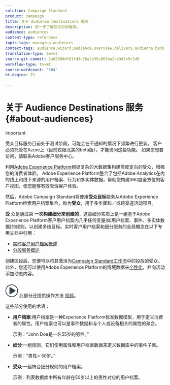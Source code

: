 ```yaml
---
solution: Campaign Standard
product: campaign
title: 关于 Audience Destinations 服务
description: 进一步了解受众目标服务。
audience: audiences
content-type: reference
topic-tags: managing-audiences
context-tags: audience,wizard;audience,overview;delivery,audience,back
translation-type: tm+mt
source-git-commit: 2a92600df01fd3c78a2b35c8034a2ce347e5c1d8
workflow-type: tm+mt
source-wordcount: '384'
ht-degree: 7%

---
```



# 关于 Audience Destinations 服务 {#about-audiences}

>[!IMPORTANT]
>
>受众目标服务目前处于测试阶段，可能会在不通知的情况下频繁进行更新。 客户必须托管在Azure上（目前仅限北美的beta版），才能访问这些功能。 如果您想要访问，请联系Adobe客户服务中心。

利用[Adobe Experience Platform](https://docs.adobe.com/content/help/en/experience-platform/landing/home.html)根据复杂的大数据集构建高度定向的受众，增强您的消费者体验。 Adobe Experience Platform整合了包括Adobe Analytics在内的线上和线下来源的用户档案、行为和多实体数据，帮助您构建360度全方位的客户视图，使您能够有效管理客户体验。

然后，Adobe Campaign Standard将使用&#x200B;**受众目标**&#x200B;服务从Adobe Experience Platform检索用户档案集合，称为&#x200B;**受众**，用于多步骤和／或跨渠道活动项目。

**受** 众是通过第 **一次构建细分来创建的**，这些细分实质上是一组基于Adobe Experience Platform客户用户档案内几乎任何变量(如用户档案、事件、多实体数据)的规则，以创建多维目标。实时客户用户档案和细分服务的全局概念在以下专用文档中引用：

* [实时客户用户档案概述](https://docs.adobe.com/content/help/en/experience-platform/profile/home.html)
* [分段服务概述](https://docs.adobe.com/content/help/en/experience-platform/segmentation/home.html)

创建区段后，您便可以将其激活为[Campaign Standard工作流](../../automating/using/aep-targeting-audiences.md)中的投放的受众。 此外，您还可以使用Adobe Experience Platform的情境数据来[个性化](../../automating/using/aep-personalizing-campaigns.md)，并向活动添加动态内容。

![](assets/do-not-localize/how-to-video.png) 此部分还提供操作方法 [视频](https://docs.adobe.com/content/help/zh-Hans/campaign-standard-learn/tutorials/profiles-and-audiences/audience-destinations/audience-destinations-overview.translate.html)。

这些部分使用的术语：

* **用户档案**:用户档案是一种Experience Platform标准数据模型，用于定义消费者的属性。用户档案也可以是事件数据和与个人或设备相关的属性的聚合。

   示例：“John Doe是一名55岁的男性。”

* **细分**:一组规则，它们使用属性和用户档案数据来定义数据库中的事件子集。

   示例：“男性> 50岁。”

* **受众**:一组符合细分规则的用户档案。

   示例：列表数据库中所有年龄在50岁以上的男性对应的用户档案。
